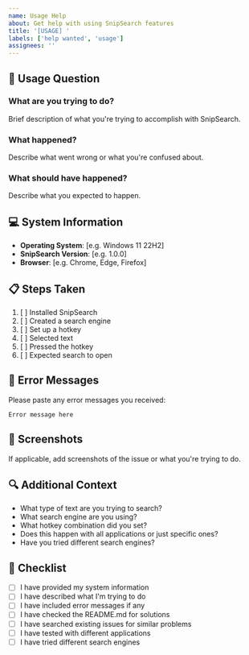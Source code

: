 ```yaml
---
name: Usage Help
about: Get help with using SnipSearch features
title: '[USAGE] '
labels: ['help wanted', 'usage']
assignees: ''
---
```


## 🎯 Usage Question

### What are you trying to do?
Brief description of what you're trying to accomplish with SnipSearch.

### What happened?
Describe what went wrong or what you're confused about.

### What should have happened?
Describe what you expected to happen.

## 💻 System Information

- **Operating System**: [e.g. Windows 11 22H2]
- **SnipSearch Version**: [e.g. 1.0.0]
- **Browser**: [e.g. Chrome, Edge, Firefox]

## 📋 Steps Taken

1. [ ] Installed SnipSearch
2. [ ] Created a search engine
3. [ ] Set up a hotkey
4. [ ] Selected text
5. [ ] Pressed the hotkey
6. [ ] Expected search to open

## 🚨 Error Messages

Please paste any error messages you received:

```
Error message here
```

## 📸 Screenshots

If applicable, add screenshots of the issue or what you're trying to do.

## 🔍 Additional Context

- What type of text are you trying to search?
- What search engine are you using?
- What hotkey combination did you set?
- Does this happen with all applications or just specific ones?
- Have you tried different search engines?

## 📝 Checklist

- [ ] I have provided my system information
- [ ] I have described what I'm trying to do
- [ ] I have included error messages if any
- [ ] I have checked the README.md for solutions
- [ ] I have searched existing issues for similar problems
- [ ] I have tested with different applications
- [ ] I have tried different search engines 